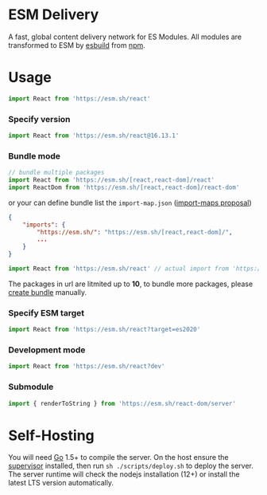 # ESM Delivery
A fast, global content delivery network for ES Modules. All modules are transformed to ESM by [esbuild](https://github.com/evanw/esbuild) from [npm](http://npmjs.org/).

# Usage
```javascript
import React from 'https://esm.sh/react'
```

### Specify version
```javascript
import React from 'https://esm.sh/react@16.13.1'
```

### Bundle mode
```javascript
// bundle multiple packages
import React from 'https://esm.sh/[react,react-dom]/react'
import ReactDom from 'https://esm.sh/[react,react-dom]/react-dom'
```

or your can define bundle list the `import-map.json` ([import-maps proposal](https://github.com/WICG/import-maps))
```json
{
    "imports": {
        "https://esm.sh/": "https://esm.sh/[react,react-dom]/",
        ...
    }
}
```

```javascript
import React from 'https://esm.sh/react' // actual import from 'https://esm.sh/[react,react-dom]/react'
```

The packages in url are litmited up to **10**, to bundle more packages, please [create bundle](https://esm.sh/bundle) manually.

### Specify ESM target
```javascript
import React from 'https://esm.sh/react?target=es2020'
```

### Development mode
```javascript
import React from 'https://esm.sh/react?dev'
```

### Submodule
```javascript
import { renderToString } from 'https://esm.sh/react-dom/server'
```

# Self-Hosting
You will need [Go](https://golang.org/dl) 1.5+ to compile the server. On the host ensure the [supervisor](http://supervisord.org/) installed, then run `sh ./scripts/deploy.sh` to deploy the server. The server runtime will check the nodejs installation (12+) or install the latest LTS version automatically.
